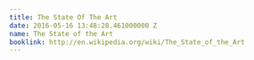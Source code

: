 ```yaml
---
title: The State Of The Art
date: 2016-05-16 13:48:28.461000000 Z
name: The State of the Art
booklink: http://en.wikipedia.org/wiki/The_State_of_the_Art
---
```


